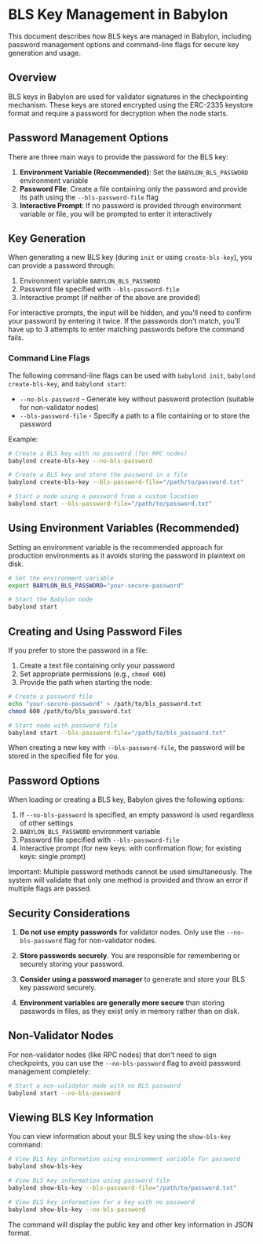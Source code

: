 # BLS Key Management in Babylon

This document describes how BLS keys are managed in Babylon, including password
management options and command-line flags for secure key generation and usage.

## Overview

BLS keys in Babylon are used for validator signatures in the checkpointing
mechanism. These keys are stored encrypted using the ERC-2335 keystore format
and require a password for decryption when the node starts.

## Password Management Options

There are three main ways to provide the password for the BLS key:

1. **Environment Variable (Recommended)**: Set the `BABYLON_BLS_PASSWORD` 
   environment variable
2. **Password File**: Create a file containing only the password and provide
   its path using the `--bls-password-file` flag
3. **Interactive Prompt**: If no password is provided through environment variable
   or file, you will be prompted to enter it interactively

## Key Generation

When generating a new BLS key (during `init` or using `create-bls-key`), you
can provide a password through:

1. Environment variable `BABYLON_BLS_PASSWORD`
2. Password file specified with `--bls-password-file`
3. Interactive prompt (if neither of the above are provided)

For interactive prompts, the input will be hidden, and you'll need to confirm your
password by entering it twice. If the passwords don't match, you'll have up to 3
attempts to enter matching passwords before the command fails.

### Command Line Flags

The following command-line flags can be used with `babylond init`, 
`babylond create-bls-key`, and `babylond start`:

- `--no-bls-password` - Generate key without password protection (suitable for 
  non-validator nodes)
- `--bls-password-file` - Specify a path to a file containing or to store the password

Example:
```bash
# Create a BLS key with no password (for RPC nodes)
babylond create-bls-key --no-bls-password

# Create a BLS key and store the password in a file
babylond create-bls-key --bls-password-file="/path/to/password.txt"

# Start a node using a password from a custom location
babylond start --bls-password-file="/path/to/password.txt"
```

## Using Environment Variables (Recommended)

Setting an environment variable is the recommended approach for production
environments as it avoids storing the password in plaintext on disk.

```bash
# Set the environment variable
export BABYLON_BLS_PASSWORD="your-secure-password"

# Start the Babylon node
babylond start
```

## Creating and Using Password Files

If you prefer to store the password in a file:

1. Create a text file containing only your password
2. Set appropriate permissions (e.g., `chmod 600`)
3. Provide the path when starting the node:

```bash
# Create a password file
echo "your-secure-password" > /path/to/bls_password.txt
chmod 600 /path/to/bls_password.txt

# Start node with password file
babylond start --bls-password-file="/path/to/bls_password.txt"
```

When creating a new key with `--bls-password-file`, the password will be stored in the
specified file for you.

## Password Options

When loading or creating a BLS key, Babylon gives the following options:

1. If `--no-bls-password` is specified, an empty password is used regardless of other settings
2. `BABYLON_BLS_PASSWORD` environment variable
3. Password file specified with `--bls-password-file`
4. Interactive prompt (for new keys: with confirmation flow; for existing keys: single prompt)

Important: Multiple password methods cannot be used simultaneously. The system will 
validate that only one method is provided and throw an error if multiple flags are passed.

## Security Considerations

1. **Do not use empty passwords** for validator nodes. Only use the
   `--no-bls-password` flag for non-validator nodes.

2. **Store passwords securely**. You are responsible for remembering
   or securely storing your password.

3. **Consider using a password manager** to generate and store your BLS key
   password securely.

4. **Environment variables are generally more secure** than storing passwords
   in files, as they exist only in memory rather than on disk.

## Non-Validator Nodes

For non-validator nodes (like RPC nodes) that don't need to sign checkpoints,
you can use the `--no-bls-password` flag to avoid password management
completely:

```bash
# Start a non-validator node with no BLS password
babylond start --no-bls-password
```

## Viewing BLS Key Information

You can view information about your BLS key using the `show-bls-key` command:

```bash
# View BLS key information using environment variable for password
babylond show-bls-key

# View BLS key information using password file
babylond show-bls-key --bls-password-file="/path/to/password.txt"

# View BLS key information for a key with no password
babylond show-bls-key --no-bls-password
```

The command will display the public key and other key information in JSON format.
